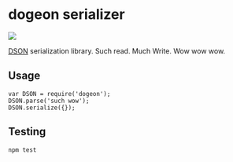 # dogeon serializer

![](http://31.media.tumblr.com/tumblr_m6vg9uWfAV1qzdv4bo1_500.jpg)

[DSON](http://dogeon.org/) serialization library. Such read. Much Write. Wow wow wow.

## Usage

```
var DSON = require('dogeon');
DSON.parse('such wow');
DSON.serialize({});
```

## Testing

```
npm test
```
